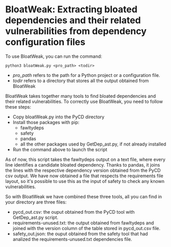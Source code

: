 # BloatWeak: Extracting bloated dependencies and their related vulnerabilities from dependency configuration  files
To use BloatWeak, you can run the command:
```
python3 bloatWeak.py <pro_path> <todir>
```
- *pro_path* refers to the path for a Python project or a configuration file.
- *todir* refers to a directory that stores all the output obtained from BloatWeak

BloatWeak takes together many tools to find bloated dependencies and their related vulnerabilities. To correctly use BloatWeak, you need to follow these steps:

- Copy bloatWeak.py into the PyCD directory
- Install those packages with pip:
	- fawltydeps
	- safety
	- pandas
	- all the other packages used by GetDep_ast.py, if not already installed
- Run the command above to launch the script

As of now, this script takes the fawltydeps output on a text file, where every line identifies a candidate bloated dependency. Thanks to pandas, it joins the lines with the respective dependency version obtained from the PyCD csv output. We have now obtained a file that respects the requirements file layout, so it's possible to use this as the input of safety to check any known vulnerabilities. 

So with BloatWeak we have combined these three tools, all you can find in your directory are three files:
- pycd_out.csv: the ouput obtained from the PyCD tool with GetDep_ast.py script.
- requirements-unused.txt: the output obtained from fawltydeps and joined with the version column of the table stored in pycd_out.csv file.
- safety_out.json: the ouput obtained from the safety tool that had analized the requirements-unused.txt dependencies file.
